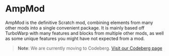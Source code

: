 # AmpMod
AmpMod is the definitive Scratch mod, combining elements from many other mods into a single convenient package. It is mainly based off TurboWarp with many features and blocks from multiple other mods, as well as some unique features you might have not expected from a mod.

> **Note**: We are currently moving to Codeberg. [Visit our Codeberg page](https://codeberg.org/AmpMod)

